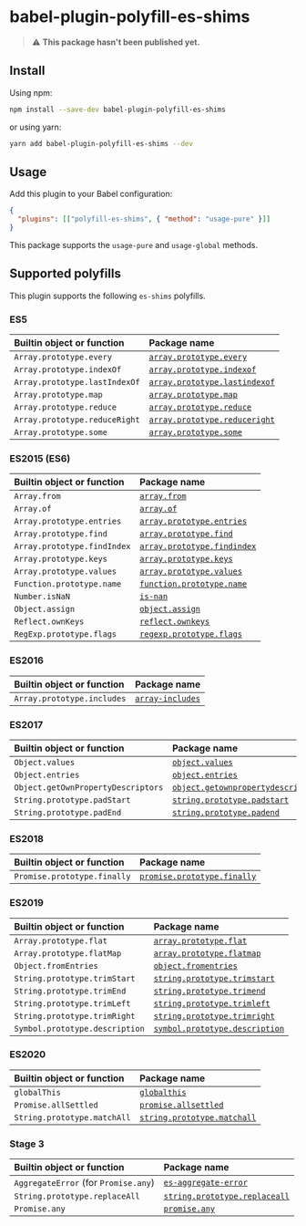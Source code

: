 # babel-plugin-polyfill-es-shims

> :warning: **This package hasn't been published yet.**

## Install

Using npm:

```sh
npm install --save-dev babel-plugin-polyfill-es-shims
```

or using yarn:

```sh
yarn add babel-plugin-polyfill-es-shims --dev
```

## Usage

Add this plugin to your Babel configuration:

```json
{
  "plugins": [["polyfill-es-shims", { "method": "usage-pure" }]]
}
```

This package supports the `usage-pure` and `usage-global` methods.

## Supported polyfills

This plugin supports the following `es-shims` polyfills.

### ES5

| Builtin object or function    | Package name                                                                             |
| :---------------------------- | :--------------------------------------------------------------------------------------- |
| `Array.prototype.every`       | [`array.prototype.every`](https://github.com/es-shims/Array.prototype.every)             |
| `Array.prototype.indexOf`     | [`array.prototype.indexof`](https://github.com/es-shims/Array.prototype.indexOf)         |
| `Array.prototype.lastIndexOf` | [`array.prototype.lastindexof`](https://github.com/es-shims/Array.prototype.lastIndexOf) |
| `Array.prototype.map`         | [`array.prototype.map`](https://github.com/es-shims/Array.prototype.map)                 |
| `Array.prototype.reduce`      | [`array.prototype.reduce`](https://github.com/es-shims/Array.prototype.reduce)           |
| `Array.prototype.reduceRight` | [`array.prototype.reduceright`](https://github.com/es-shims/Array.prototype.reduceRight) |
| `Array.prototype.some`        | [`array.prototype.some`](https://github.com/es-shims/Array.prototype.some)               |

### ES2015 (ES6)

| Builtin object or function  | Package name                                                                          |
| :-------------------------- | :------------------------------------------------------------------------------------ |
| `Array.from`                | [`array.from`](https://github.com/mathiasbynens/Array.from)                           |
| `Array.of`                  | [`array.of`](https://github.com/mathiasbynens/Array.of)                               |
| `Array.prototype.entries`   | [`array.prototype.entries`](https://github.com/es-shims/Array.prototype.entries)      |
| `Array.prototype.find`      | [`array.prototype.find`](https://github.com/paulmillr/Array.prototype.find)           |
| `Array.prototype.findIndex` | [`array.prototype.findindex`](https://github.com/paulmillr/Array.prototype.findIndex) |
| `Array.prototype.keys`      | [`array.prototype.keys`](https://github.com/es-shims/Array.prototype.keys)            |
| `Array.prototype.values`    | [`array.prototype.values`](https://github.com/es-shims/Array.prototype.values)        |
| `Function.prototype.name`   | [`function.prototype.name`](https://github.com/es-shims/Function.prototype.name)      |
| `Number.isNaN`              | [`is-nan`](https://github.com/es-shims/is-nan)                                        |
| `Object.assign`             | [`object.assign`](https://github.com/ljharb/object.assign)                            |
| `Reflect.ownKeys`           | [`reflect.ownkeys`](https://github.com/es-shims/Reflect.ownKeys)                      |
| `RegExp.prototype.flags`    | [`regexp.prototype.flags`](https://github.com/es-shims/RegExp.prototype.flags)        |

### ES2016

| Builtin object or function | Package name                                                   |
| :------------------------- | :------------------------------------------------------------- |
| `Array.prototype.includes` | [`array-includes`](https://github.com/es-shims/array-includes) |

### ES2017

| Builtin object or function         | Package name                                                                                       |
| :--------------------------------- | :------------------------------------------------------------------------------------------------- |
| `Object.values`                    | [`object.values`](https://github.com/es-shims/Object.values)                                       |
| `Object.entries`                   | [`object.entries`](https://github.com/es-shims/Object.entries)                                     |
| `Object.getOwnPropertyDescriptors` | [`object.getownpropertydescriptors`](https://github.com/es-shims/object.getownpropertydescriptors) |
| `String.prototype.padStart`        | [`string.prototype.padstart`](https://github.com/es-shims/String.prototype.padStart)               |
| `String.prototype.padEnd`          | [`string.prototype.padend`](https://github.com/es-shims/String.prototype.padEnd)                   |

### ES2018

| Builtin object or function  | Package name                                                                         |
| :-------------------------- | :----------------------------------------------------------------------------------- |
| `Promise.prototype.finally` | [`promise.prototype.finally`](https://github.com/es-shims/Promise.prototype.finally) |

### ES2019

| Builtin object or function     | Package name                                                                               |
| :----------------------------- | :----------------------------------------------------------------------------------------- |
| `Array.prototype.flat`         | [`array.prototype.flat`](https://github.com/es-shims/Array.prototype.flat)                 |
| `Array.prototype.flatMap`      | [`array.prototype.flatmap`](https://github.com/es-shims/Array.prototype.flatMap)           |
| `Object.fromEntries`           | [`object.fromentries`](https://github.com/es-shims/Object.fromEntries)                     |
| `String.prototype.trimStart`   | [`string.prototype.trimstart`](https://github.com/es-shims/String.prototype.trimStart)     |
| `String.prototype.trimEnd`     | [`string.prototype.trimend`](https://github.com/es-shims/String.prototype.trimEnd)         |
| `String.prototype.trimLeft`    | [`string.prototype.trimleft`](https://github.com/es-shims/String.prototype.trimLeft)       |
| `String.prototype.trimRight`   | [`string.prototype.trimright`](https://github.com/es-shims/String.prototype.trimRight)     |
| `Symbol.prototype.description` | [`symbol.prototype.description`](https://github.com/es-shims/Symbol.prototype.description) |

### ES2020

| Builtin object or function  | Package name                                                                       |
| :-------------------------- | :--------------------------------------------------------------------------------- |
| `globalThis`                | [`globalthis`](https://github.com/es-shims/globalThis)                             |
| `Promise.allSettled`        | [`promise.allsettled`](https://github.com/es-shims/Promise.allSettled)             |
| `String.prototype.matchAll` | [`string.prototype.matchall`](https://github.com/ljharb/String.prototype.matchAll) |

### Stage 3

| Builtin object or function           | Package name                                                                             |
| :----------------------------------- | :--------------------------------------------------------------------------------------- |
| `AggregateError` (for `Promise.any`) | [`es-aggregate-error`](https://github.com/es-shims/AggregateError)                       |
| `String.prototype.replaceAll`        | [`string.prototype.replaceall`](https://github.com/es-shims/String.prototype.replaceAll) |
| `Promise.any`                        | [`promise.any`](https://github.com/es-shims/Promise.any)                                 |

